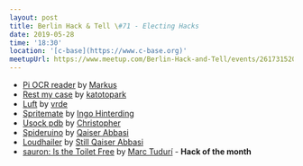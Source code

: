 ```yaml
---
layout: post
title: Berlin Hack & Tell \#71 - Electing Hacks
date: 2019-05-28
time: '18:30'
location: '[c-base](https://www.c-base.org)'
meetupUrl: https://www.meetup.com/Berlin-Hack-and-Tell/events/261731520/
---
```


* [Pi OCR reader](https://github.com/ctrlw/magni) by [Markus](http://fhack.org/)
* [Rest my case](https://github.com/katotopark/restmycase) by [katotopark](https://ozgurkorkmaz.io/)
* [Luft](https://github.com/vrde/luft) by [vrde](https://github.com/vrde/)
* [Spritemate](https://github.com/Esshahn/spritemate) by [Ingo Hinterding](http://www.awsm.de/)
* [Usock pdb](https://gist.github.com/chr5tphr/f516fe353151a8e7c3037c3f354e924f) by [Christopher](https://github.com/chr5tphr)
* [Spideruino](http://github.com/qabbasi/spideruino) by [Qaiser Abbasi](http://qabbasi.github.io/)
* [Loudhailer](http://github.com/qabbasi/Loudhailer) by [Still Qaiser Abbasi](http://qabbasi.github.io/)
* [sauron: Is the Toilet Free](https://www.apsl.net/blog/2017/02/12/sauron-toilet-free/) by [Marc Tudurí](https://marctuduri.com/)  - **Hack of the month**
